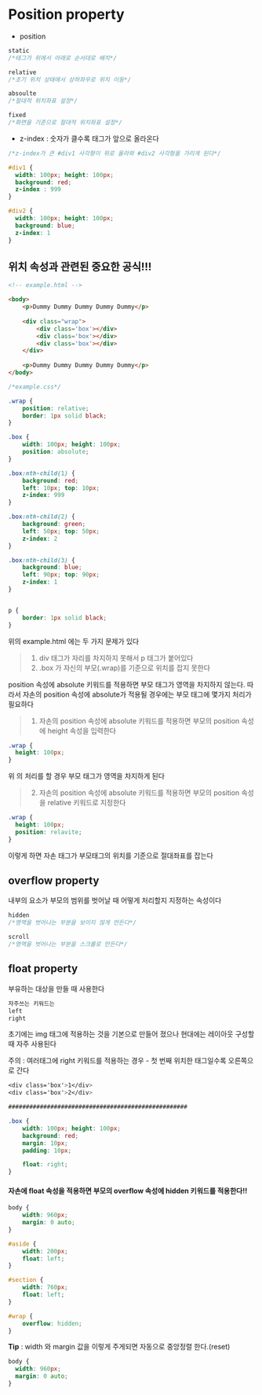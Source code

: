 # Position property

* position

~~~css
static
/*태그가 위에서 아래로 순서대로 배치*/

relative 
/*초기 위치 상태에서 상하좌우로 위치 이동*/

absoulte
/*절대적 위치좌표 설정*/

fixed
/*화면을 기준으로 절대적 위치좌표 설정*/
~~~



* z-index : 숫자가 클수록 태그가 앞으로 올라온다

~~~css
/*z-index가 큰 #div1 사각형이 위로 올라와 #div2 사각형을 가리게 된다*/

#div1 {
  width: 100px; height: 100px;
  background: red;
  z-index : 999
}

#div2 {
  width: 100px; height: 100px;
  background: blue;
  z-index: 1
}
~~~



## 위치 속성과 관련된 중요한 공식!!!

~~~html
<!-- example.html -->

<body>
  	<p>Dummy Dummy Dummy Dummy Dummy</p>
	
  	<div class="wrap">
	    <div class='box'></div>
	    <div class='box'></div>
	    <div class='box'></div>
	</div>
  
	<p>Dummy Dummy Dummy Dummy Dummy</p>
</body>
~~~

~~~css
/*example.css*/

.wrap {
    position: relative;
    border: 1px solid black;
}

.box {
    width: 100px; height: 100px;
    position: absolute;
}

.box:nth-child(1) {
    background: red;
    left: 10px; top: 10px;
    z-index: 999
}

.box:nth-child(2) {
    background: green;
    left: 50px; top: 50px;
    z-index: 2
}

.box:nth-child(3) {
    background: blue;
    left: 90px; top: 90px;
    z-index: 1
}


p {
    border: 1px solid black;
}
~~~

위의 example.html 에는 두 가지 문제가 있다

>1. div 태그가 자리를 차지하지 못해서 p 태그가 붙어있다
>2. .box 가 자신의 부모(.wrap)를 기준으로 위치를 잡지 못한다

position 속성에 absolute 키워드를 적용하면 부모 태그가 영역을 차지하지 않는다. 따라서 자손의 position 속성에 absolute가 적용될 경우에는 부모 태그에 몇가지 처리가 필요하다

> 1. 자손의 position 속성에 absolute 키워드를 적용하면 부모의 position 속성에 height 속성을 입력한다

~~~ css
.wrap {
  height: 100px;
}
~~~

위 의 처리를 할 경우 부모 태그가 영역을 차지하게 된다

> 2. 자손의 position 속성에 absolute 키워드를 적용하면 부모의 position 속성을 relative 키워드로 지정한다

~~~css
.wrap {
  height: 100px;
  position: relavite;
}
~~~

이렇게 하면 자손 태그가 부모태그의 위치를 기준으로 절대좌표를 잡는다





## overflow property

내부의 요소가 부모의 범위를 벗어날 때 어떻게 처리할지 지정하는 속성이다

~~~css
hidden
/*영역을 벗어나는 부분을 보이지 않게 만든다*/

scroll
/*영역을 벗어나는 부분을 스크롤로 만든다*/
~~~



## float property

부유하는 대상을 만들 때 사용한다

~~~css
자주쓰는 키워드는 
left
right
~~~

초기에는 img 태그에 적용하는 것을 기본으로 만들어 졌으나 현대에는 레이아웃 구성할 때 자주 사용된다  

주의 : 여러태그에 right 키워드를 적용하는 경우 - 첫 번째 위치한 태그일수록 오른쪽으로 간다

~~~css
<div class='box'>1</div>
<div class='box'>2</div>

###################################################

.box {
    width: 100px; height: 100px;
    background: red;
    margin: 10px;
    padding: 10px;

    float: right;
}
~~~

#### 자손에 float 속성을 적용하면 부모의 overflow 속성에 hidden 키워드를 적용한다!!  

~~~css
body {
    width: 960px;
    margin: 0 auto;
}

#aside {
    width: 200px;
    float: left;
}

#section {
    width: 760px;
    float: left;
}

#wrap {
    overflow: hidden;
}

~~~





**Tip** : width 와 margin 값을 이렇게 주게되면 자동으로 중앙정렬 한다.(reset)

~~~css
body {
  width: 960px;
  margin: 0 auto;
}
~~~

